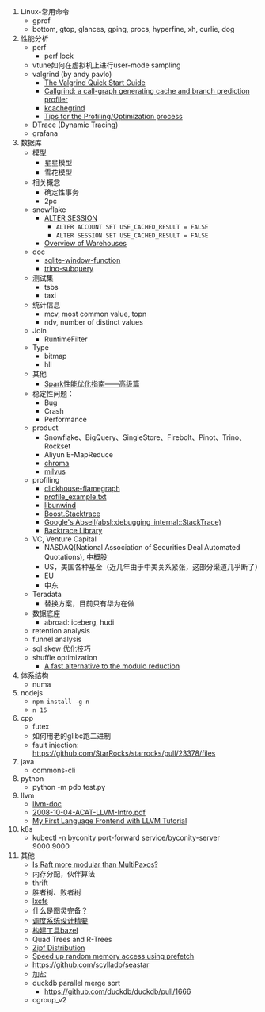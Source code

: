 
1. Linux-常用命令
    * gprof
    * bottom, gtop, glances, gping, procs, hyperfine, xh, curlie, dog
1. 性能分析
    * perf
        * perf lock
    * vtune如何在虚拟机上进行user-mode sampling
    * valgrind (by andy pavlo)
        * [The Valgrind Quick Start Guide](http://valgrind.org/docs/manual/quick-start.html)
        * [Callgrind: a call-graph generating cache and branch prediction profiler](https://valgrind.org/docs/manual/cl-manual.html)
        * [kcachegrind](https://kcachegrind.github.io/html/Usage.html)
        * [Tips for the Profiling/Optimization process](https://kcachegrind.github.io/html/Tips.html)
    * DTrace (Dynamic Tracing)
    * grafana
1. 数据库
    * 模型
        * 星星模型
        * 雪花模型
    * 相关概念
        * 确定性事务
        * 2pc
    * snowflake
        * [ALTER SESSION](https://docs.snowflake.com/en/sql-reference/sql/alter-session.html)
            * `ALTER ACCOUNT SET USE_CACHED_RESULT = FALSE`
            * `ALTER SESSION SET USE_CACHED_RESULT = FALSE`
        * [Overview of Warehouses](https://docs.snowflake.com/en/user-guide/warehouses-overview.html#warehouse-size)
    * doc
        * [sqlite-window-function](https://www.sqlite.org/windowfunctions.html)
        * [trino-subquery](https://docs.google.com/document/d/18HN7peS2eR8lZsErqcmnoWyMEPb6p4OQeidH1JP_EkA)
    * 测试集
        * tsbs
        * taxi
    * 统计信息
        * mcv, most common value, topn
        * ndv, number of distinct values
    * Join
        * RuntimeFilter
    * Type
        * bitmap
        * hll
    * 其他
        * [Spark性能优化指南——高级篇](https://tech.meituan.com/2016/05/12/spark-tuning-pro.html)
    * 稳定性问题：
        * Bug
        * Crash
        * Performance
    * product
        * Snowflake、BigQuery、SingleStore、Firebolt、Pinot、Trino、Rockset
        * Aliyun E-MapReduce
        * [chroma](https://www.trychroma.com/)
        * [milvus](https://milvus.io/blog)
    * profiling
        * [clickhouse-flamegraph](https://github.com/Slach/clickhouse-flamegraph)
        * [profile_example.txt](https://gist.github.com/alexey-milovidov/92758583dd41c24c360fdb8d6a4da194)
        * [libunwind](https://github.com/libunwind/libunwind)
        * [Boost.Stacktrace](https://www.boost.org/doc/libs/1_76_0/doc/html/stacktrace.html)
        * [Google's Abseil(absl::debugging_internal::StackTrace)](https://github.com/abseil/abseil-cpp)
        * [Backtrace Library](https://github.com/ianlancetaylor/libbacktrace)
    * VC, Venture Capital
        * NASDAQ(National Association of Securities Deal Automated Quotations), 中概股
        * US，美国各种基金（近几年由于中美关系紧张，这部分渠道几乎断了）
        * EU
        * 中东
    * Teradata
        * 替换方案，目前只有华为在做
    * 数据底座
        * abroad: iceberg, hudi
    * retention analysis
    * funnel analysis
    * sql skew 优化技巧
    * shuffle optimization
        * [A fast alternative to the modulo reduction](https://lemire.me/blog/2016/06/27/a-fast-alternative-to-the-modulo-reduction/)
1. 体系结构
    * numa
1. nodejs
    * `npm install -g n`
    * `n 16`
1. cpp
    * futex
    * 如何用老的glibc跑二进制
    * fault injection: https://github.com/StarRocks/starrocks/pull/23378/files
1. java
    * commons-cli
1. python
    * python -m pdb test.py
1. llvm
    * [llvm-doc](https://llvm.org/docs/)
    * [2008-10-04-ACAT-LLVM-Intro.pdf](https://llvm.org/pubs/2008-10-04-ACAT-LLVM-Intro.pdf)
    * [My First Language Frontend with LLVM Tutorial](https://llvm.org/docs/tutorial/MyFirstLanguageFrontend/index.html)
1. k8s
    * kubectl -n byconity port-forward service/byconity-server 9000:9000
1. 其他
    * [Is Raft more modular than MultiPaxos?](https://maheshba.bitbucket.io/blog/2021/12/14/Modularity.html)
    * 内存分配，伙伴算法
    * thrift
    * 胜者树、败者树
    * [lxcfs](https://github.com/lxc/lxcfs)
    * [什么是图灵完备？](https://www.zhihu.com/question/20115374/answer/288346717)
    * [调度系统设计精要](https://draveness.me/system-design-scheduler/)
    * [构建工具bazel](https://github.com/bazelbuild/bazel)
    * Quad Trees and R-Trees
    * [Zipf Distribution](https://www.sciencedirect.com/topics/computer-science/zipf-distribution)
    * [Speed up random memory access using prefetch](https://stackoverflow.com/questions/40950254/speed-up-random-memory-access-using-prefetch)
    * https://github.com/scylladb/seastar
    * 加盐
    * duckdb parallel merge sort
        * https://github.com/duckdb/duckdb/pull/1666
    * cgroup_v2
